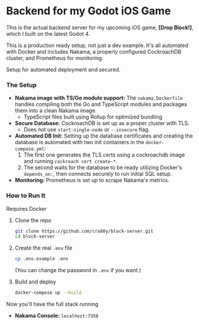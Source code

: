 # Backend for my Godot iOS Game

This is the actual backend server for my upcoming iOS game, **[Drop Block!]**, which I built on the latest Godot 4.

This is a production ready setup, not just a dev example. It's all automated with Docker and includes Nakama, a properly configured CockroachDB cluster, and Prometheus for monitoring.

Setup for automated deployment and secured.

### The Setup
*   **Nakama image with TS/Go module support:** The `nakama.Dockerfile` handles compiling both the Go and TypeScript modules and packages them into a clean Nakama image.
    - TypeScript files built using Rollup for optimized bundling
*   **Secure Database:** CockroachDB is set up as a proper cluster with TLS.
    - Does not use `start-single-node` or `--insecure` flag.
*   **Automated DB Init:** Setting up the database certificates and creating the database is automated with two init containers in the `docker-compose.yml`:
    1.  The first one generates the TLS certs using a cockroachdb image and running `cockroach cert create-*`.
    2.  The second waits for the database to be ready utilizing Docker's `depends_on:`, then connects securely to run initial SQL setup.
*   **Monitoring:** Prometheus is set up to scrape Nakama's metrics.

### How to Run It

Requires Docker

1.  Clone the repo
    ```sh
    git clone https://github.com/cra88y/block-server.git
    cd block-server
    ```
2.  Create the real `.env` file
    ```sh
    cp .env.example .env
    ```
    (You can change the password in `.env` if you want.)

3.  Build and deploy
    ```sh
    docker-compose up --build
    ```

Now you'll have the full stack running
*   **Nakama Console:** `localhost:7350`

